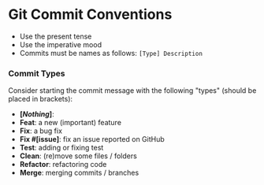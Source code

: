 # Git Commit Conventions
* Use the present tense
* Use the imperative mood
* Commits must be names as follows: `[Type] Description`

### Commit Types
Consider starting the commit message with the following "types" (should be placed in brackets):
* **[_Nothing_]**: 
* **Feat**: a new (important) feature
* **Fix**: a bug fix
* **Fix #[issue]**: fix an issue reported on GitHub
* **Test**: adding or fixing test
* **Clean**: (re)move some files / folders
* **Refactor**: refactoring code
* **Merge**: merging commits / branches

